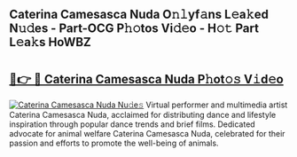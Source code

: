 ## Caterina Camesasca Nuda O𝚗𝚕yf𝚊ns L𝚎a𝚔ed N𝚞𝚍es - Part-OCG P𝚑𝚘tos Vi𝚍𝚎o - H𝚘𝚝 Part L𝚎a𝚔s HoWBZ

# <h2><a href="http://kfc6afj.oniu.top/?m=Caterina+Camesasca+Nuda">🔗👉 🔴 Caterina Camesasca Nuda P𝚑ot𝚘𝚜 V𝚒d𝚎o</a></h2>

[![Caterina Camesasca Nuda Nu𝚍e𝚜](https://i.imgur.com/0qMVB7G.gif)](http://kfc6afj.oniu.top/?m=Caterina+Camesasca+Nuda)
Virtual performer and multimedia artist Caterina Camesasca Nuda, acclaimed for distributing dance and lifestyle inspiration through popular dance trends and brief films. Dedicated advocate for animal welfare Caterina Camesasca Nuda, celebrated for their passion and efforts to promote the well-being of animals.  
